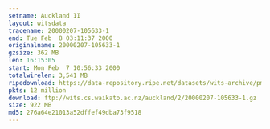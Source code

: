 ```yaml
---
setname: Auckland II
layout: witsdata
tracename: 20000207-105633-1
end: Tue Feb  8 03:11:37 2000
originalname: 20000207-105633-1
gzsize: 362 MB
len: 16:15:05
start: Mon Feb  7 10:56:33 2000
totalwirelen: 3,541 MB
ripedownload: https://data-repository.ripe.net/datasets/wits-archive/pma/long/auck/2//20000207-105633-1.gz
pkts: 12 million
download: ftp://wits.cs.waikato.ac.nz/auckland/2/20000207-105633-1.gz
size: 922 MB
md5: 276a64e21013a52dffef49dba73f9518
---
```

